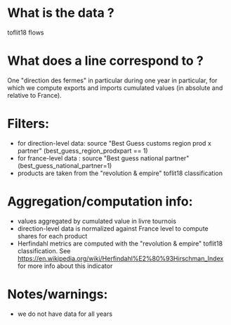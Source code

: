 
# What is the data ? 

toflit18 flows

# What does a line correspond to ?

One "direction des fermes" in particular during one year in particular, for which we compute exports and imports cumulated values (in absolute and relative to France). 

# Filters: 

- for direction-level data: source "Best Guess customs region prod x partner" (best_guess_region_prodxpart == 1)
- for france-level data : source "Best guess national partner" (best_guess_national_partner=1)
- products are taken from the "revolution & empire" toflit18 classification

# Aggregation/computation info:

- values aggregated by cumulated value in livre tournois
- direction-level data is normalized against France level to compute shares for each product
- Herfindahl metrics are computed with the "revolution & empire" toflit18 classification. See https://en.wikipedia.org/wiki/Herfindahl%E2%80%93Hirschman_Index for more info about this indicator

# Notes/warnings:

- we do not have data for all years
  